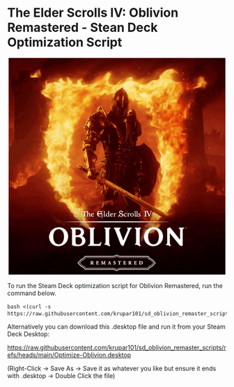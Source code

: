 # The Elder Scrolls IV: Oblivion Remastered - Stean Deck Optimization Script

<p align="center">
  <img src="https://github.com/krupar101/sd_oblivion_remaster_scripts/blob/main/oblivion-remastered.gif" alt="Folondeck" />
</p>


To run the Steam Deck optimization script for Oblivion Remastered, run the command below.

```
bash <(curl -s https://raw.githubusercontent.com/krupar101/sd_oblivion_remaster_scripts/refs/heads/main/optimize_oblivion_remastered_for_steam_deck.sh)
```

Alternatively you can download this .desktop file and run it from your Steam Deck Desktop: 

https://raw.githubusercontent.com/krupar101/sd_oblivion_remaster_scripts/refs/heads/main/Optimize-Oblivion.desktop

(Right-Click -> Save As -> Save it as whatever you like but ensure it ends with .desktop -> Double Click the file) 
